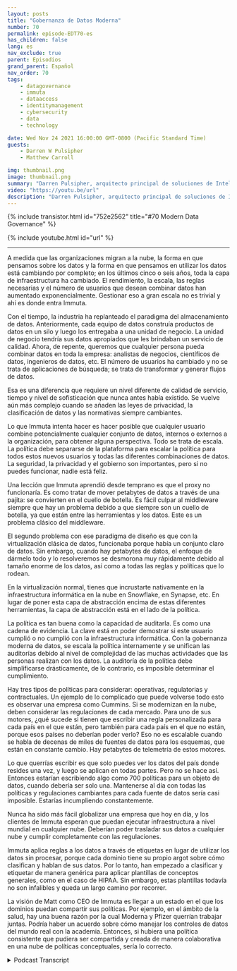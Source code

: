 ```yaml
---
layout: posts
title: "Gobernanza de Datos Moderna"
number: 70
permalink: episode-EDT70-es
has_children: false
lang: es
nav_exclude: true
parent: Episodios
grand_parent: Español
nav_order: 70
tags:
    - datagovernance
    - immuta
    - dataaccess
    - identitymanagement
    - cybersecurity
    - data
    - technology

date: Wed Nov 24 2021 16:00:00 GMT-0800 (Pacific Standard Time)
guests:
    - Darren W Pulsipher
    - Matthew Carroll

img: thumbnail.png
image: thumbnail.png
summary: "Darren Pulsipher, arquitecto principal de soluciones de Intel, discute la realidad y futuro de la gobernanza de datos moderna con Matthew Carroll, CEO de Immuta."
video: "https://youtu.be/url"
description: "Darren Pulsipher, arquitecto principal de soluciones de Intel, discute la realidad y futuro de la gobernanza de datos moderna con Matthew Carroll, CEO de Immuta."
---
```


<div>
{% include transistor.html id="752e2562" title="#70 Modern Data Governance" %}

{% include youtube.html id="url" %}
</div>

---

A medida que las organizaciones migran a la nube, la forma en que pensamos sobre los datos y la forma en que pensamos en utilizar los datos está cambiando por completo; en los últimos cinco o seis años, toda la capa de infraestructura ha cambiado. El rendimiento, la escala, las reglas necesarias y el número de usuarios que desean combinar datos han aumentado exponencialmente. Gestionar eso a gran escala no es trivial y ahí es donde entra Immuta.

Con el tiempo, la industria ha replanteado el paradigma del almacenamiento de datos. Anteriormente, cada equipo de datos construía productos de datos en un silo y luego los entregaba a una unidad de negocio. La unidad de negocio tendría sus datos apropiados que les brindaban un servicio de calidad. Ahora, de repente, queremos que cualquier persona pueda combinar datos en toda la empresa: analistas de negocios, científicos de datos, ingenieros de datos, etc. El número de usuarios ha cambiado y no se trata de aplicaciones de búsqueda; se trata de transformar y generar flujos de datos.

Esa es una diferencia que requiere un nivel diferente de calidad de servicio, tiempo y nivel de sofisticación que nunca antes había existido. Se vuelve aún más complejo cuando se añaden las leyes de privacidad, la clasificación de datos y las normativas siempre cambiantes.

Lo que Immuta intenta hacer es hacer posible que cualquier usuario combine potencialmente cualquier conjunto de datos, internos o externos a la organización, para obtener alguna perspectiva. Todo se trata de escala. La política debe separarse de la plataforma para escalar la política para todos estos nuevos usuarios y todas las diferentes combinaciones de datos. La seguridad, la privacidad y el gobierno son importantes, pero si no puedes funcionar, nadie está feliz.

Una lección que Immuta aprendió desde temprano es que el proxy no funcionaría. Es como tratar de mover petabytes de datos a través de una pajita: se convierten en el cuello de botella. Es fácil culpar al middleware siempre que hay un problema debido a que siempre son un cuello de botella, ya que están entre las herramientas y los datos. Este es un problema clásico del middleware.

El segundo problema con ese paradigma de diseño es que con la virtualización clásica de datos, funcionaba porque había un conjunto claro de datos. Sin embargo, cuando hay petabytes de datos, el enfoque de dármelo todo y lo resolveremos se desmorona muy rápidamente debido al tamaño enorme de los datos, así como a todas las reglas y políticas que lo rodean.

En la virtualización normal, tienes que incrustarte nativamente en la infraestructura informática en la nube en Snowflake, en Synapse, etc. En lugar de poner esta capa de abstracción encima de estas diferentes herramientas, la capa de abstracción está en el lado de la política.

La política es tan buena como la capacidad de auditarla. Es como una cadena de evidencia. La clave está en poder demostrar si este usuario cumplió o no cumplió con la infraestructura informática. Con la gobernanza moderna de datos, se escala la política internamente y se unifican las auditorías debido al nivel de complejidad de las muchas actividades que las personas realizan con los datos. La auditoría de la política debe simplificarse drásticamente, de lo contrario, es imposible determinar el cumplimiento.

Hay tres tipos de políticas para considerar: operativas, regulatorias y contractuales. Un ejemplo de lo complicado que puede volverse todo esto es observar una empresa como Cummins. Si se modernizan en la nube, deben considerar las regulaciones de cada mercado. Para uno de sus motores, ¿qué sucede si tienen que escribir una regla personalizada para cada país en el que están, pero también para cada país en el que no están, porque esos países no deberían poder verlo? Eso no es escalable cuando se habla de decenas de miles de fuentes de datos para los esquemas, que están en constante cambio. Hay petabytes de telemetría de estos motores.

Lo que querrías escribir es que solo puedes ver los datos del país donde resides una vez, y luego se aplican en todas partes. Pero no se hace así. Entonces estarían escribiendo algo como 700 políticas para un objeto de datos, cuando debería ser solo una. Mantenerse al día con todas las políticas y regulaciones cambiantes para cada fuente de datos sería casi imposible. Estarías incumpliendo constantemente.

Nunca ha sido más fácil globalizar una empresa que hoy en día, y los clientes de Immuta esperan que puedan ejecutar infraestructura a nivel mundial en cualquier nube. Deberían poder trasladar sus datos a cualquier nube y cumplir completamente con las regulaciones.

Immuta aplica reglas a los datos a través de etiquetas en lugar de utilizar los datos sin procesar, porque cada dominio tiene su propio argot sobre cómo clasifican y hablan de sus datos. Por lo tanto, han empezado a clasificar y etiquetar de manera genérica para aplicar plantillas de conceptos generales, como en el caso de HIPAA. Sin embargo, estas plantillas todavía no son infalibles y queda un largo camino por recorrer.

La visión de Matt como CEO de Immuta es llegar a un estado en el que los dominios puedan compartir sus políticas. Por ejemplo, en el ámbito de la salud, hay una buena razón por la cual Moderna y Pfizer querrían trabajar juntas. Podría haber un acuerdo sobre cómo manejar los controles de datos del mundo real con la academia. Entonces, si hubiera una política consistente que pudiera ser compartida y creada de manera colaborativa en una nube de políticas conceptuales, sería lo correcto.



<details>
<summary> Podcast Transcript </summary>

<p></p>

</details>

